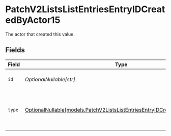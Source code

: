 # PatchV2ListsListEntriesEntryIDCreatedByActor15

The actor that created this value.


## Fields

| Field                                                                                                                                          | Type                                                                                                                                           | Required                                                                                                                                       | Description                                                                                                                                    |
| ---------------------------------------------------------------------------------------------------------------------------------------------- | ---------------------------------------------------------------------------------------------------------------------------------------------- | ---------------------------------------------------------------------------------------------------------------------------------------------- | ---------------------------------------------------------------------------------------------------------------------------------------------- |
| `id`                                                                                                                                           | *OptionalNullable[str]*                                                                                                                        | :heavy_minus_sign:                                                                                                                             | An ID to identify the actor.                                                                                                                   |
| `type`                                                                                                                                         | [OptionalNullable[models.PatchV2ListsListEntriesEntryIDCreatedByActorType15]](../models/patchv2listslistentriesentryidcreatedbyactortype15.md) | :heavy_minus_sign:                                                                                                                             | The type of actor. [Read more information on actor types here](/docs/actors).                                                                  |